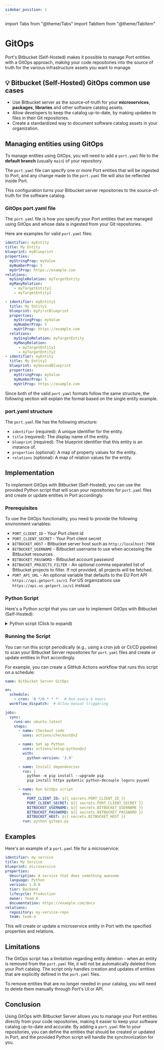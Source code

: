 ```yaml
---
sidebar_position: 1
---
```


import Tabs from "@theme/Tabs"
import TabItem from "@theme/TabItem"

# GitOps

Port's Bitbucket (Self-Hosted) makes it possible to manage Port entities with a GitOps approach, making your code repositories into the source of truth for the various infrastructure assets you want to manage.

## 💡 Bitbucket (Self-Hosted) GitOps common use cases

- Use Bitbucket server as the source-of-truth for your **microservices**, **packages**, **libraries** and other software catalog assets.
- Allow developers to keep the catalog up-to-date, by making updates to files in their Git repositories.
- Create a standardized way to document software catalog assets in your organization.

## Managing entities using GitOps

To manage entities using GitOps, you will need to add a `port.yaml` file to the **default branch** (usually `main`) of your repository.

The `port.yaml` file can specify one or more Port entities that will be ingested to Port, and any change made to the `port.yaml` file will also be reflected inside Port.

This configuration turns your Bitbucket server repositories to the source-of-truth for the software catalog.

### GitOps port.yaml file

The `port.yaml` file is how you specify your Port entities that are managed using GitOps and whose data is ingested from your Git repositories.

Here are examples for valid `port.yaml` files:

<Tabs groupId="format">

<TabItem value="single" label="Single entity">

```yaml showLineNumbers
identifier: myEntity
title: My Entity
blueprint: myBlueprint
properties:
  myStringProp: myValue
  myNumberProp: 5
  myUrlProp: https://example.com
relations:
  mySingleRelation: myTargetEntity
  myManyRelation:
    - myTargetEntity1
    - myTargetEntity2
```

</TabItem>

<TabItem value="multiple" label="Multiple entities">

```yaml showLineNumbers
- identifier: myEntity1
  title: My Entity1
  blueprint: myFirstBlueprint
  properties:
    myStringProp: myValue
    myNumberProp: 5
    myUrlProp: https://example.com
  relations:
    mySingleRelation: myTargetEntity
    myManyRelation:
      - myTargetEntity1
      - myTargetEntity2
- identifier: myEntity
  title: My Entity2
  blueprint: mySecondBlueprint
  properties:
    myStringProp: myValue
    myNumberProp: 5
    myUrlProp: https://example.com
```

</TabItem>

</Tabs>

Since both of the valid `port.yaml` formats follow the same structure, the following section will explain the format based on the single entity example.

### port.yaml structure

The `port.yaml` file has the following structure:

- `identifier` (required): A unique identifier for the entity.
- `title` (required): The display name of the entity.
- `blueprint` (required): The blueprint identifier that this entity is an instance of.
- `properties` (optional): A map of property values for the entity.
- `relations` (optional): A map of relation values for the entity.

## Implementation

To implement GitOps with Bitbucket (Self-Hosted), you can use the provided Python script that will scan your repositories for `port.yaml` files and create or update entities in Port accordingly.

### Prerequisites

To use the GitOps functionality, you need to provide the following environment variables:

- `PORT_CLIENT_ID` - Your Port client id
- `PORT_CLIENT_SECRET` - Your Port client secret
- `BITBUCKET_HOST` - Bitbucket server host such as `http://localhost:7990`
- `BITBUCKET_USERNAME` - Bitbucket username to use when accessing the Bitbucket resources
- `BITBUCKET_PASSWORD` - Bitbucket account password
- `BITBUCKET_PROJECTS_FILTER` - An optional comma separated list of Bitbucket projects to filter. If not provided, all projects will be fetched.
- `PORT_API_URL` - An optional variable that defaults to the EU Port API `https://api.getport.io/v1`. For US organizations use `https://api.us.getport.io/v1` instead.

### Python Script

Here's a Python script that you can use to implement GitOps with Bitbucket (Self-Hosted):

<details>
<summary>Python script (Click to expand)</summary>

:::tip Latest Version
You can pull the latest version of this code by cloning this [repository](https://github.com/port-labs/bitbucket-workspace-data.git)
:::

```python showLineNumbers
import time
from datetime import datetime, timedelta
import asyncio
from typing import Any, Optional, Dict
import httpx
import yaml
from decouple import config
from loguru import logger
from httpx import BasicAuth
from pydantic import BaseModel, ValidationError

# These are the credentials passed by the variables of your pipeline to your tasks and into your env
PORT_CLIENT_ID = config("PORT_CLIENT_ID")
PORT_CLIENT_SECRET = config("PORT_CLIENT_SECRET")
BITBUCKET_USERNAME = config("BITBUCKET_USERNAME")
BITBUCKET_PASSWORD = config("BITBUCKET_PASSWORD")
BITBUCKET_API_URL = config("BITBUCKET_HOST")
BITBUCKET_PROJECTS_FILTER = config(
    "BITBUCKET_PROJECTS_FILTER", cast=lambda v: v.split(",") if v else None, default=[]
)
PORT_API_URL = config("PORT_API_URL", default="https://api.getport.io/v1")

# According to https://support.atlassian.com/bitbucket-cloud/docs/api-request-limits/
RATE_LIMIT = 1000  # Maximum number of requests allowed per hour
RATE_PERIOD = 3600  # Rate limit reset period in seconds (1 hour)
request_count = 0
rate_limit_start = time.time()
port_access_token, token_expiry_time = None, datetime.now()
port_headers = {}
bitbucket_auth = BasicAuth(username=BITBUCKET_USERNAME, password=BITBUCKET_PASSWORD)
client = httpx.AsyncClient(timeout=httpx.Timeout(60))


async def get_access_token():
    credentials = {"clientId": PORT_CLIENT_ID, "clientSecret": PORT_CLIENT_SECRET}
    token_response = await client.post(
        f"{PORT_API_URL}/auth/access_token", json=credentials
    )
    response_data = token_response.json()
    access_token = response_data["accessToken"]
    expires_in = response_data["expiresIn"]
    token_expiry_time = datetime.now() + timedelta(seconds=expires_in)
    return access_token, token_expiry_time


async def refresh_access_token():
    global port_access_token, token_expiry_time, port_headers
    logger.info("Refreshing access token...")
    port_access_token, token_expiry_time = await get_access_token()
    port_headers = {"Authorization": f"Bearer {port_access_token}"}
    logger.info(f"New token received. Expiry time: {token_expiry_time}")


async def refresh_token_if_expired():
    if datetime.now() >= token_expiry_time:
        await refresh_access_token()


async def refresh_token_and_retry(method: str, url: str, **kwargs):
    await refresh_access_token()
    response = await client.request(method, url, headers=port_headers, **kwargs)
    return response


async def send_port_request(method: str, endpoint: str, payload: Optional[dict] = None):
    global port_access_token, token_expiry_time, port_headers
    await refresh_token_if_expired()
    url = f"{PORT_API_URL}/{endpoint}"
    try:
        response = await client.request(method, url, headers=port_headers, json=payload)
        response.raise_for_status()
        return response
    except httpx.HTTPStatusError as e:
        if e.response.status_code == 401:
            # Unauthorized, refresh token and retry
            logger.info("Received 401 Unauthorized. Refreshing token and retrying...")
            try:
                response = await refresh_token_and_retry(method, url, json=payload)
                response.raise_for_status()
                return response
            except httpx.HTTPStatusError as e:
                logger.error(
                    f"Error after retrying: {e.response.status_code}, {e.response.text}"
                )
                return {"status_code": e.response.status_code, "response": e.response}
        else:
            logger.error(
                f"HTTP error occurred: {e.response.status_code}, {e.response.text}"
            )
            return {"status_code": e.response.status_code, "response": e.response}
    except httpx.HTTPError as e:
        logger.error(f"HTTP error occurred: {e}")
        return {"status_code": None, "error": e}


async def add_entity_to_port(blueprint_id, entity_object):
    response = await send_port_request(
        method="POST",
        endpoint=f"blueprints/{blueprint_id}/entities?upsert=true&merge=true",
        payload=entity_object,
    )
    if not isinstance(response, dict):
        logger.info(response.json())


async def get_paginated_resource(
    path: str,
    params: dict[str, Any] = None,
    page_size: int = 25,
    full_response: bool = False,
):
    global request_count, rate_limit_start

    # Check if we've exceeded the rate limit, and if so, wait until the reset period is over
    if request_count >= RATE_LIMIT:
        elapsed_time = time.time() - rate_limit_start
        if elapsed_time < RATE_PERIOD:
            sleep_time = RATE_PERIOD - elapsed_time
            await asyncio.sleep(sleep_time)

        # Reset the rate limiting variables
        request_count = 0
        rate_limit_start = time.time()

    url = f"{BITBUCKET_API_URL}/rest/api/1.0/{path}"
    params = params or {}
    params["limit"] = page_size
    next_page_start = None

    while True:
        try:
            if next_page_start:
                params["start"] = next_page_start

            response = await client.get(url=url, auth=bitbucket_auth, params=params)
            response.raise_for_status()
            page_json = response.json()
            request_count += 1
            logger.debug(
                f"Requested data for {path}, with params: {params} and response code: {response.status_code}"
            )
            if full_response:
                yield page_json
            else:
                batch_data = page_json["values"]
                yield batch_data

            next_page_start = page_json.get("nextPageStart")
            if not next_page_start:
                break
        except httpx.HTTPStatusError as e:
            if e.response.status_code == 404:
                logger.info(
                    f"Could not find the requested resources {path}. Terminating gracefully..."
                )
                return
            logger.error(
                f"HTTP error with code {e.response.status_code}, content: {e.response.text}"
            )
        except httpx.HTTPError as e:
            logger.error(f"HTTP occurred while fetching Bitbucket data: {e}")
        logger.info(f"Successfully fetched paginated data for {path}")


async def get_single_project(project_key: str):
    response = await client.get(
        f"{BITBUCKET_API_URL}/rest/api/1.0/projects/{project_key}", auth=bitbucket_auth
    )
    response.raise_for_status()
    return response.json()


def parse_repository_file_response(file_response: dict[str, Any]) -> str:
    lines = file_response.get("lines", [])
    logger.info(f"Received port.yaml file with {len(lines)} entries")
    content = ""
    for line in lines:
        content += line.get("text", "") + "\n"
    return content


async def get_repositories(project: dict[str, Any]):
    repositories_path = f"projects/{project['key']}/repos"
    async for repositories_batch in get_paginated_resource(path=repositories_path):
        logger.info(
            f"received repositories batch with size {len(repositories_batch)} from project: {project['key']}"
        )
        await asyncio.gather(
            *(
                create_or_update_entity_from_yaml(
                    project_key=project["key"], repo_slug=repo["slug"]
                )
                for repo in repositories_batch
            )
        )


async def read_port_yaml_from_bitbucket(project_key, repo_slug):
    url = f"projects/{project_key}/repos/{repo_slug}/browse/port.yaml"
    port_yaml_file = ""
    async for port_file_batch in get_paginated_resource(
        path=url, page_size=500, full_response=True
    ):
        file_content = parse_repository_file_response(port_file_batch)
        port_yaml_file += file_content
    return yaml.safe_load(port_yaml_file)


async def create_or_update_entity_from_yaml(project_key, repo_slug):
    try:
        entity_data = await read_port_yaml_from_bitbucket(project_key, repo_slug)
        if entity_data:
            logger.info(f"Creating entity from port.yaml: {entity_data}")
            if isinstance(entity_data, dict):
                validated_entity = validate_port_yaml(entity_data)
                if validated_entity:
                    await add_entity_to_port(
                        blueprint_id=entity_data.get("blueprint"), entity_object=entity_data
                    )
            elif isinstance(entity_data, list):
                for entity in entity_data:
                    validated_entity = validate_port_yaml(entity)
                    if validated_entity:
                        await add_entity_to_port(
                            blueprint_id=entity.get("blueprint"), entity_object=entity
                        )
                    else:
                        logger.error(f"Invalid entity schema: {entity}")
            else:
                logger.error(f"Invalid entity port.yaml schema : {entity_data} with type {type(entity_data)}")
    except Exception as e:
        logger.error(f"Error reading port.yaml file: {str(e)}")
        return


class PortEntity(BaseModel):
    identifier: str
    title: str
    blueprint: str
    properties: Dict[str, Any]
    relations: Dict[str, Any]


def validate_port_yaml(data: dict):
    try:
        data["properties"] = data.get("properties") or {}
        data["relations"] = data.get("relations") or {}
        validated_entity = PortEntity(**data)
        return validated_entity.model_dump()
    except ValidationError as e:
        logger.error(f"Validation error for entity: {e.json()}")
        return None
    except Exception as e:
        logger.error(f"Error validating entity: {e}")
        return None


async def main():
    logger.info("Starting Bitbucket data extraction")
    if BITBUCKET_PROJECTS_FILTER:

        async def filtered_projects_generator():
            yield [await get_single_project(key) for key in BITBUCKET_PROJECTS_FILTER]

        projects = filtered_projects_generator()
    else:
        projects = get_paginated_resource(path="projects")
    async for projects_batch in projects:
        logger.info(f"received projects batch with size {len(projects_batch)}")
        for project in projects_batch:
            await get_repositories(project=project)

    logger.info("Bitbucket gitops completed")
    await client.aclose()


if __name__ == "__main__":
    asyncio.run(main())
```

</details>

### Running the Script

You can run this script periodically (e.g., using a cron job or CI/CD pipeline) to scan your Bitbucket Server repositories for `port.yaml` files and create or update entities in Port accordingly.

For example, you can create a GitHub Actions workflow that runs this script on a schedule:

```yaml showLineNumbers
name: Bitbucket Server GitOps

on:
  schedule:
    - cron: '0 */6 * * *'  # Run every 6 hours
  workflow_dispatch:  # Allow manual triggering

jobs:
  sync:
    runs-on: ubuntu-latest
    steps:
      - name: Checkout code
        uses: actions/checkout@v2

      - name: Set up Python
        uses: actions/setup-python@v2
        with:
          python-version: '3.9'

      - name: Install dependencies
        run: |
          python -m pip install --upgrade pip
          pip install httpx pydantic python-decouple loguru pyyaml

      - name: Run GitOps script
        env:
          PORT_CLIENT_ID: ${{ secrets.PORT_CLIENT_ID }}
          PORT_CLIENT_SECRET: ${{ secrets.PORT_CLIENT_SECRET }}
          BITBUCKET_USERNAME: ${{ secrets.BITBUCKET_USERNAME }}
          BITBUCKET_PASSWORD: ${{ secrets.BITBUCKET_PASSWORD }}
          BITBUCKET_HOST: ${{ secrets.BITBUCKET_HOST }}
        run: python gitops.py
```

## Examples

Here's an example of a `port.yaml` file for a microservice:

```yaml
identifier: my-service
title: My Service
blueprint: microservice
properties:
  description: A service that does something awesome
  language: Python
  version: 1.0.0
  tier: Backend
  lifecycle: Production
  owner: Team A
  documentation: https://example.com/docs
relations:
  repository: my-service-repo
  team: team-a
```

This will create or update a microservice entity in Port with the specified properties and relations.

## Limitations

The GitOps script has a limitation regarding entity deletion - when an entity is removed from the `port.yaml` file, it will not be automatically deleted from your Port catalog. The script only handles creation and updates of entities that are explicitly defined in the `port.yaml` files.

To remove entities that are no longer needed in your catalog, you will need to delete them manually through Port's UI or API.


## Conclusion

Using GitOps with Bitbucket Server allows you to manage your Port entities directly from your code repositories, making it easier to keep your software catalog up-to-date and accurate. By adding a `port.yaml` file to your repositories, you can define the entities that should be created or updated in Port, and the provided Python script will handle the synchronization for you. 
